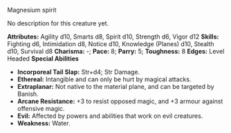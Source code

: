 Magnesium spirit

No description for this creature yet.

**Attributes:** Agility d10, Smarts d8, Spirit d10, Strength d6, Vigor
d12
**Skills:** Fighting d6, Intimidation d8, Notice d10, Knowledge (Planes)
d10, Stealth d10, Survival d8
**Charisma:** -; **Pace:** 8; **Parry:** 5; **Toughness:** 8
**Edges:** Level Headed
**Special Abilities**
- **Incorporeal Tail Slap:** Str+d4; Str Damage.
- **Ethereal:** Intangible and can only be hurt by magical attacks.
- **Extraplanar:** Not native to the material plane, and can be targeted
by Banish.
- **Arcane Resistance:** +3 to resist opposed magic, and +3 armour
against offensive magic.
- **Evil:** Affected by powers and abilities that work on evil
creatures.
- **Weakness:** Water.

